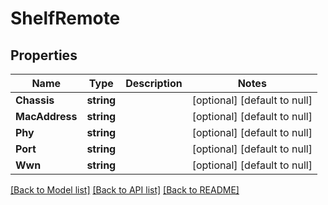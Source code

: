 # ShelfRemote

## Properties
Name | Type | Description | Notes
------------ | ------------- | ------------- | -------------
**Chassis** | **string** |  | [optional] [default to null]
**MacAddress** | **string** |  | [optional] [default to null]
**Phy** | **string** |  | [optional] [default to null]
**Port** | **string** |  | [optional] [default to null]
**Wwn** | **string** |  | [optional] [default to null]

[[Back to Model list]](../README.md#documentation-for-models) [[Back to API list]](../README.md#documentation-for-api-endpoints) [[Back to README]](../README.md)


